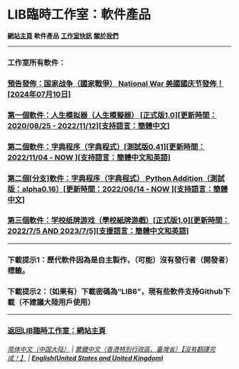 # LIB臨時工作室：軟件產品
**[網站主頁](index)** **軟件產品** **[工作室快訊](News)** **[關於我們](About_us)**

------------

### 工作室所有軟件：

### [預告發佈：国家战争（國家戰爭） National War 美國國庆节發佈！[2024年07月10日]](National_War_preview)
### [第一個軟件：人生模拟器（人生模擬器） [正式版1.0][更新時間：2020/08/25 - 2022/11/12][支持語言：簡體中文]](https://mixiaozai.lanzoum.com/Life-Simulator)
### [第二個軟件：字典程序（字典程式）[測試版0.41][更新時間：2022/11/04 - NOW ][支持語言：簡體中文和英語]](Chinese_dictionary)
### [第二個[分支]軟件：字典程序（字典程式） Python Addition（測試版：alpha0.16）[更新時間：2022/06/14 - NOW ][支持語言：簡體中文]](Chinese_dictionary_Python)
### [第三個軟件：学校纸牌游戏（學校紙牌游戲）[正式版1.0][更新時間：2022/7/5 AND 2023/7/5][支援語言：簡體中文和英語]](LAS_solitaire_game)
------------

### 下載提示1：歷代軟件因為是自主製作，（可能）沒有發行者（開發者）標籤。
### 下載提示2：（如果有）下載密碼為“LIB6”，現有些軟件支持Github下載（不建議大陸用戶使用）
------------
### [返回LIB臨時工作室：網站主頁](index)
 
###### [简体中文（中国大陆）](https://libps.github.io/Software) | [繁體中文（香港特別行政區、臺灣省）【沒有翻譯完成！】](https://libps.github.io/tc/Software) | **[English(United States and United Kingdom)](https://libps.github.io/en/Software)**
